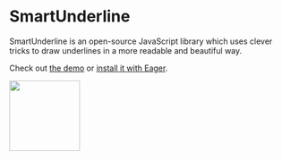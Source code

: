 # SmartUnderline

SmartUnderline is an open-source JavaScript library which uses clever
tricks to draw underlines in a more readable and beautiful way.

Check out [the demo](http://pages.eager.io/SmartUnderline) or [install it with Eager](https://eager.io/app/eA9ULux0UOJP).

<a href="https://eager.io/app/eA9ULux0UOJP/install?source=button">
  <img src="https://install.eager.io/install-button.png" border="0" width="126">
</a>
